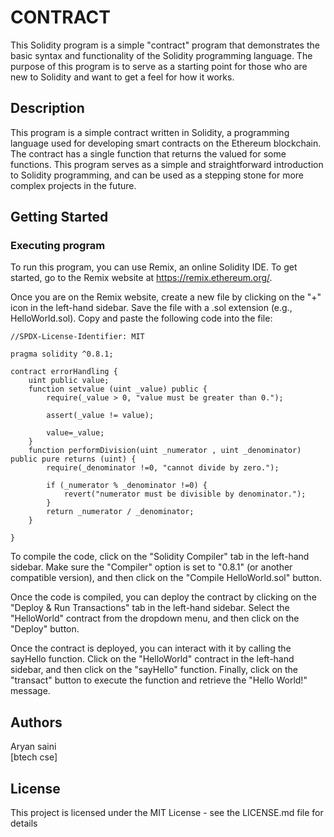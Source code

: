 # CONTRACT

This Solidity program is a simple "contract" program that demonstrates the basic syntax and functionality of the Solidity programming language. The purpose of this program is to serve as a starting point for those who are new to Solidity and want to get a feel for how it works.

## Description

This program is a simple contract written in Solidity, a programming language used for developing smart contracts on the Ethereum blockchain. The contract has a single function that returns the valued for some functions. This program serves as a simple and straightforward introduction to Solidity programming, and can be used as a stepping stone for more complex projects in the future.

## Getting Started

### Executing program

To run this program, you can use Remix, an online Solidity IDE. To get started, go to the Remix website at https://remix.ethereum.org/.

Once you are on the Remix website, create a new file by clicking on the "+" icon in the left-hand sidebar. Save the file with a .sol extension (e.g., HelloWorld.sol). Copy and paste the following code into the file:

```
//SPDX-License-Identifier: MIT

pragma solidity ^0.8.1;

contract errorHandling {
    uint public value;
    function setvalue (uint _value) public {
        require(_value > 0, "value must be greater than 0.");

        assert(_value != value);

        value=_value;
    }
    function performDivision(uint _numerator , uint _denominator) public pure returns (uint) {
        require(_denominator !=0, "cannot divide by zero.");

        if (_numerator % _denominator !=0) {
            revert("numerator must be divisible by denominator.");
        }
        return _numerator / _denominator;
    }
    
}

```

To compile the code, click on the "Solidity Compiler" tab in the left-hand sidebar. Make sure the "Compiler" option is set to "0.8.1" (or another compatible version), and then click on the "Compile HelloWorld.sol" button.

Once the code is compiled, you can deploy the contract by clicking on the "Deploy & Run Transactions" tab in the left-hand sidebar. Select the "HelloWorld" contract from the dropdown menu, and then click on the "Deploy" button.

Once the contract is deployed, you can interact with it by calling the sayHello function. Click on the "HelloWorld" contract in the left-hand sidebar, and then click on the "sayHello" function. Finally, click on the "transact" button to execute the function and retrieve the "Hello World!" message.

## Authors

Aryan saini  
[btech cse]


## License

This project is licensed under the MIT License - see the LICENSE.md file for details
